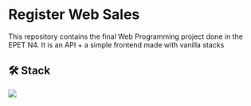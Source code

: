 # Register Web Sales
This repository contains the final Web Programming project done in the EPET N4. It is an API + a simple frontend made with vanilla stacks

## 🛠 Stack
<p user-select="none" align="left">
   <a href="#" rel="noreferrer"> <img src="https://skillicons.dev/icons?i=html,css,js,php"/> </a>
</p>

